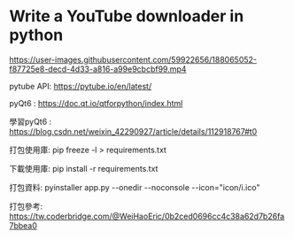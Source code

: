 # Write a YouTube downloader in python

https://user-images.githubusercontent.com/59922656/188065052-f87725e8-decd-4d33-a816-a99e9cbcbf99.mp4

pytube API: https://pytube.io/en/latest/

pyQt6 : https://doc.qt.io/qtforpython/index.html

學習pyQt6 : https://blog.csdn.net/weixin_42290927/article/details/112918767#t0

打包使用庫: pip freeze -l > requirements.txt

下載使用庫: pip install -r requirements.txt

打包資料: pyinstaller app.py --onedir --noconsole --icon="icon/i.ico"

打包參考: https://tw.coderbridge.com/@WeiHaoEric/0b2ced0696cc4c38a62d7b26fa7bbea0
